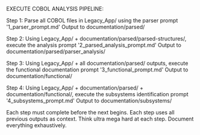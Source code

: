 EXECUTE COBOL ANALYSIS PIPELINE:

Step 1: Parse all COBOL files in Legacy_App/ using the parser prompt '1_parser_prompt.md'
        Output to documentation/parsed/

Step 2: Using Legacy_App/ + documentation/parsed/parsed-structures/, execute the analysis prompt '2_parsed_analysis_prompt.md'
        Output to documentation/parsed/parser_analysis/

Step 3: Using Legacy_App/ + all documentation/parsed/ outputs, execute the functional documentation prompt '3_functional_prompt.md'
        Output to documentation/functional/

Step 4: Using Legacy_App/ + documentation/parsed/ + documentation/functional/, execute the subsystems identification prompt '4_subsystems_prompt.md'
        Output to documentation/subsystems/

Each step must complete before the next begins.
Each step uses all previous outputs as context.
Think ultra mega hard at each step.
Document everything exhaustively.